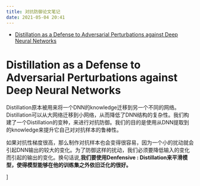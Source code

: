 ```yaml
---
title: 对抗防御论文笔记
date: 2021-05-04 20:41
---
```


- [Distillation as a Defense to Adversarial Perturbations against Deep Neural Networks](#distillation-as-a-defense-to-adversarial-perturbations-against-deep-neural-networks)

# Distillation as a Defense to Adversarial Perturbations against Deep Neural Networks

Distillation原本被用来将一个DNN的knowledge迁移到另一个不同的网络。Distillation可以从大网络迁移到小网络，从而降低了DNN结构的复杂性。我们构建了一个Distillation的变种，来进行对抗防御。我们的目的是使用从DNN提取到的knowledge来提升它自己对对抗样本的鲁棒性。

 如果对抗性梯度很高，那么制作对抗样本也会变得很容易，因为一个小的扰动就会引起DNN输出的较大的变化。为了防御这样的扰动，我们必须要降低输入的变化而引起的输出的变化。换句话说,**我们要使用Denfensive \: Distillation来平滑模型，使得模型能够在他的训练集之外依旧泛化的很好。**

]